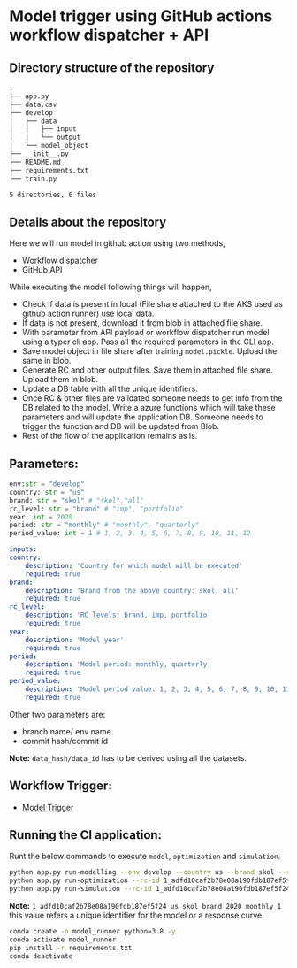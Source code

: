 # __Model trigger using GitHub actions workflow dispatcher + API__

## __Directory structure of the repository__

```bash
.
├── app.py
├── data.csv
├── develop
│   ├── data
│   │   ├── input
│   │   └── output
│   └── model_object
├── __init__.py
├── README.md
├── requirements.txt
└── train.py

5 directories, 6 files
```
## __Details about the repository__

Here we will run model in github action using two methods,

* Workflow dispatcher
* GitHub API

While executing the model following things will happen,

* Check if data is present in local (File share attached to the AKS used as github action runner) use local data.
* If data is not present, download it from blob in attached file share.
* With parameter from API payload or workflow dispatcher run model using a typer cli app. Pass all the required parameters in the CLI app.
* Save model object in file share after training `model.pickle`. Upload the same in blob.
* Generate RC and other output files. Save them in attached file share. Upload them in blob.
* Update a DB table with all the unique identifiers.
* Once RC & other files are validated someone needs to get info from the DB related to the model. Write a azure functions which will take these parameters and will update the application DB. Someone needs to trigger the function and DB will be updated from Blob.
* Rest of the flow of the application remains as is.

## __Parameters:__

```python
env:str = "develop"
country: str = "us"
brand: str = "skol" # "skol","all"
rc_level: str = "brand" # "imp", "portfolio"
year: int = 2020
period: str = "monthly" # "monthly", "quarterly"
period_value: int = 1 # 1, 2, 3, 4, 5, 6, 7, 8, 9, 10, 11, 12
```

```yaml
inputs:
country:
    description: 'Country for which model will be executed'
    required: true
brand:
    description: 'Brand from the above country: skol, all'
    required: true
rc_level:
    description: 'RC levels: brand, imp, portfolio'
    required: true
year:
    description: 'Model year'
    required: true
period:
    description: 'Model period: monthly, quarterly'
    required: true
period_value:
    description: 'Model period value: 1, 2, 3, 4, 5, 6, 7, 8, 9, 10, 11, 12'
    required: true
```

Other two parameters are:

* branch name/ env name
* commit hash/commit id

__Note:__ `data_hash/data_id` has to be derived using all the datasets.

## __Workflow Trigger:__

* [Model Trigger](https://github.com/pandalearnstocode/model-runner/actions/workflows/model-trigger.yml)

## __Running the CI application:__

Runt the below commands to execute `model`, `optimization` and `simulation`.

```bash
python app.py run-modelling --env develop --country us --brand skol --rc-level brand --year 2020 --period monthly --period-value 1 --commit-id 1
python app.py run-optimization --rc-id 1_adfd10caf2b78e08a190fdb187ef5f24_us_skol_brand_2020_monthly_1 --env develop
python app.py run-simulation --rc-id 1_adfd10caf2b78e08a190fdb187ef5f24_us_skol_brand_2020_monthly_1 --env develop
```

__Note:__ `1_adfd10caf2b78e08a190fdb187ef5f24_us_skol_brand_2020_monthly_1` this value refers a unique identifier for the model or a response curve.


```bash
conda create -n model_runner python=3.8 -y
conda activate model_runner
pip install -r requirements.txt
conda deactivate
```

